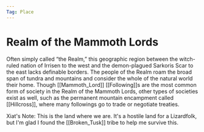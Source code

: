 ```yaml
---
Tag: Place
---
```

# Realm of the Mammoth Lords
Often simply  called “the Realm,” this geographic region between the witch-ruled nation of Irrisen to the west and the demon-plagued Sarkoris Scar to the east lacks definable borders. The people of the Realm roam the broad span of tundra and mountains and consider the whole of the natural world their home. 
Though [[Mammoth_Lord]] [[Following]]s are the most common  form of society in the Realm of the Mammoth Lords, other types of societies exist as well, such as the permanent mountain encampment called [[Hillcross]], where many followings go to trade or negotiate treaties.

Xiat's Note: This is the land where we are. It's a hostile land for a Lizardfolk, but I'm glad I found the [[Broken_Tusk]] tribe to help me survive this. 